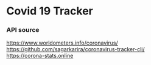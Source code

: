# Covid 19 Tracker

### API source
https://www.worldometers.info/coronavirus/  
https://github.com/sagarkarira/coronavirus-tracker-cli/  
https://corona-stats.online  


